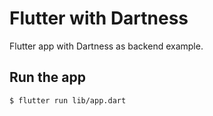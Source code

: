 # Flutter with Dartness

Flutter app with Dartness as backend example.

## Run the app

```bash
$ flutter run lib/app.dart
```